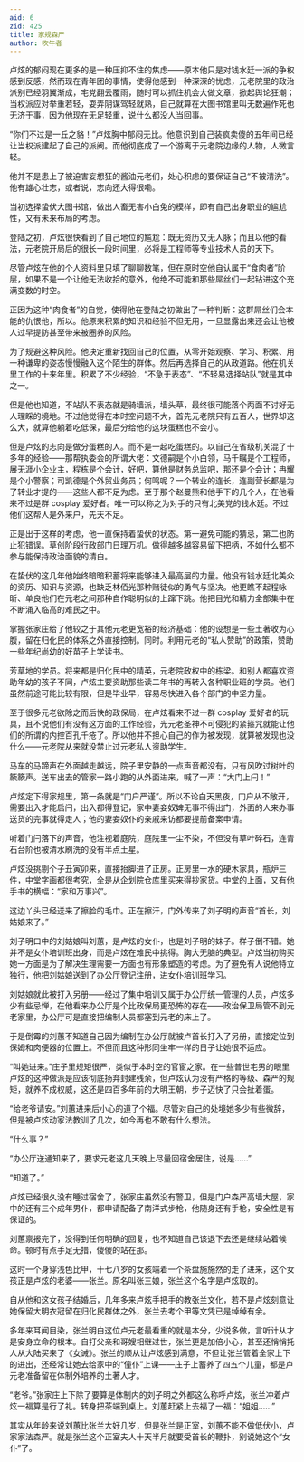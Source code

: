 ```yaml
---
aid: 6
zid: 425
title: 家规森严
author: 吹牛者
---
```


卢炫的郁闷现在更多的是一种压抑不住的焦虑――原本他只是对钱水廷一派的争权感到反感，然而现在青年团的事情，使得他感到一种深深的忧虑，元老院里的政治派别已经羽翼渐成，宅党翻云覆雨，随时可以抓住机会大做文章，掀起舆论狂潮；当权派应对举重若轻，耍弄阴谋驾轻就熟，自己就算在大图书馆里叫无数遍作死也无济于事，因为他现在无足轻重，说什么都没人当回事。

“你们不过是一丘之貉！”卢炫胸中郁闷无比。他意识到自己装疯卖傻的五年间已经让当权派建起了自己的派阀。而他彻底成了一个游离于元老院边缘的人物，人微言轻。

他并不是患上了被迫害妄想狂的酱油元老们，处心积虑的要保证自己“不被清洗”。他有雄心壮志，或者说，志向还大得很嘞。

当初选择蛰伏大图书馆，做出人畜无害小白兔的模样，即有自己出身职业的尴尬性，又有未来布局的考虑。

登陆之初，卢炫很快看到了自己地位的尴尬：既无资历又无人脉；而且以他的看法，元老院开局后的很长一段时间里，必将是工程师等专业技术人员的天下。

尽管卢炫在他的个人资料里只填了聊聊数笔，但在原时空他自认属于“食肉者”阶层，如果不是一个让他无法收拾的意外，他绝不可能和那些屌丝们一起钻进这个充满变数的时空。

正因为这种“肉食者”的自觉，使得他在登陆之初做出了一种判断：这群屌丝们会本能的仇恨他，所以。他原来积累的知识和经验不但无用，一旦显露出来还会让他被人过早提防甚至带来被圈养的风险。

为了规避这种风险。他决定重新找回自己的位置，从零开始观察、学习、积累、用一种谦卑的姿态慢慢融入这个陌生的群体。然后再选择自己的从政道路。他在机关里工作的十来年里。积累了不少经验，“不急于表态”、“不轻易选择站队”就是其中之一。

但是他也知道，不站队不表态就是骑墙派，墙头草，最终很可能落个两面不讨好无人理睬的境地。不过他觉得在本时空问题不大，首先元老院只有五百人，世界却这么大，就算他躺着吃低保，最后分给他的这块蛋糕也不会小。

但是卢炫的志向是做分蛋糕的人。而不是一起吃蛋糕的。以自己在省级机关混了十多年的经验――那帮执委会的所谓大佬：文德嗣是个小白领，马千瞩是个工程师，展无涯小企业主，程栋是个会计，好吧，算他是财务总监吧，那还是个会计；冉耀是个小警察；司凯德是个外贸业务员；何鸣呢？一个转业的连长，连副营长都是为了转业才提的――这些人都不足为虑。至于那个赵曼熊和他手下的几个人，在他看来不过是群 cosplay 爱好者。唯一可以称之为对手的只有北美党的钱水廷。不过他们这帮人是外来户，先天不足。

正是出于这样的考虑，他一直保持着蛰伏的状态。第一避免可能的猜忌，第二也防止犯错误。草创阶段行政部门日理万机。做得越多越容易留下把柄，不如什么都不参与能保持政治面貌的清白。

在蛰伏的这几年他始终暗暗积蓄将来能够进入最高层的力量。他没有钱水廷北美众的资历、知识与资源，也缺乏林佰光那种赌徒似的勇气与坚决。他更瞧不起程咏昕、单良他们在元老之间那种自作聪明似的上蹿下跳。他把目光和精力全部集中在不断涌入临高的难民之中。

掌握张家庄给了他较之于其他元老更宽裕的经济基础：他的设想是一些土著收为心腹，留在归化民的体系之外直接控制。同时。利用元老的“私人赞助”的政策，赞助一些年纪尚幼的好苗子上学读书。

芳草地的学员。将来都是归化民中的精英，元老院政权中的栋梁。和别人都喜欢资助年幼的孩子不同，卢炫主要资助那些读二年书的再转入各种职业班的学员。他们虽然前途可能比较有限，但是毕业早，容易尽快进入各个部门的中坚力量。

至于很多元老欲除之而后快的政保局，在卢炫看来不过一群 cosplay 爱好者的玩具，且不说他们有没有这方面的工作经验，光元老圣神不可侵犯的紧箍咒就能让他们的所谓的内控百孔千疮了。所以他并不担心自己的作为被发现，就算被发现也没什么――元老院从来就没禁止过元老私人资助学生。

马车的马蹄声在外面越走越远，院子里安静的一点声音都没有，只有风吹过树叶的簌簌声。送车出去的管家一路小跑的从外面进来，喊了一声：“大门上闩！”

卢炫定下得家规里，第一条就是“门户严谨”。所以不论白天黑夜，门户从不敞开，需要出入才能启闩，出入都得登记，家中妻妾奴婢无事不得出门，外面的人来办事送货的完事就得走人；他的妻妾奴仆的亲戚来访都要提前备案申请。

听着门闩落下的声音，他注视着庭院，庭院里一尘不染，不但没有草叶碎石，连青石台阶也被清水刷洗的没有半点土星。

卢炫没挑剔个子丑寅卯来，直接抬脚进了正房。正房里一水的硬木家具，瓶炉三件，中堂字画都很考究，全是从企划院仓库里买来得抄家货。中堂的上面，又有他手书的横幅：“家和万事兴”。

这边丫头已经送来了擦脸的毛巾。正在擦汗，门外传来了刘子明的声音“首长，刘姑娘来了。”

刘子明口中的刘姑娘叫刘蕙，是卢炫的女仆，也是刘子明的妹子。样子倒不错。她并不是女仆培训班出身，而是卢炫在难民中挑得。胸大无脑的典型。卢炫当初购买她一方面是为了解决生理需要一方面也有形象塑造的考虑。为了避免有人说他特立独行，他把刘姑娘送到了办公厅登记注册，进女仆培训班学习。

刘姑娘就此被打入另册――经过了集中培训又属于办公厅统一管理的人员，卢炫多少有些忌惮，在他看来办公厅是个比政保局更恐怖的存在――政治保卫局管不到元老家里，办公厅可是直接把编制人员都塞到元老的床上了。

于是倒霉的刘蕙不知道自己因为编制在办公厅就被卢首长打入了另册，直接定位到保姆和肉便器的位置上。不但而且这种形同坐牢一样的日子让她很不适应。

“叫她进来。”庄子里规矩很严，类似于本时空的官宦之家。在一些普世宅男的眼里卢炫的这种做派是应该彻底扬弃封建残余，但卢炫认为没有严格的等级、森严的规矩，就养不成权威，这还是四百多年前的大明王朝，步子迈快了只会扯着蛋。

“给老爷请安。”刘蕙进来后小心的道了个福。尽管对自己的处境她多少有些微辞，但是被卢炫动家法教训了几次，如今再也不敢有什么想法。

“什么事？”

“办公厅送通知来了，要求元老这几天晚上尽量回宿舍居住，说是……”

“知道了。”

卢炫已经很久没有睡过宿舍了，张家庄虽然没有警卫，但是门户森严高墙大屋，家中的还有三个成年男仆，都申请配备了南洋式步枪，他随身还有手枪，安全性是有保证的。

刘蕙禀报完了，没得到任何明确的回复，也不知道自己该退下去还是继续站着候命。顿时有点手足无措，傻傻的站在那。

这时一个身穿浅色比甲，十七八岁的女孩端着一个茶盘施施然的走了进来，这个女孩正是卢炫的老婆――张兰。原名叫张三娘，张兰这个名字是卢炫取的。

自从他和这女孩子结婚后，几年多来卢炫手把手的教张兰文化，若不是卢炫刻意让她保留大明衣冠留在归化民群体之外，张兰去考个甲等文凭已是绰绰有余。

多年来耳闻目染，张兰明白这位卢元老最看重的就是本分，少说多做，言听计从才是安身立命的根本。自打父亲和哥嫂相继过世，张兰更是加倍小心，甚至还悄悄托人从大陆买来了《女诫》。张兰的顺从让卢炫感到满意，不但让张兰管着全家上下的进出，还经常让她去给家中的“僮仆”上课――庄子上蓄养了四五个儿童，都是卢元老准备留在体制外培养的土著人才。

“老爷。”张家庄上下除了要算是体制内的刘子明之外都这么称呼卢炫，张兰冲着卢炫一福算是行了礼。转身把茶端到桌上。刘蕙赶紧上去福了一福：“姐姐……”

其实从年龄来说刘蕙比张兰大好几岁，但是张兰是正室，刘蕙不能不做低伏小，卢家家法森严。就是张兰这个正室夫人十天半月就要受首长的鞭扑，别说她这个“女仆”了。
